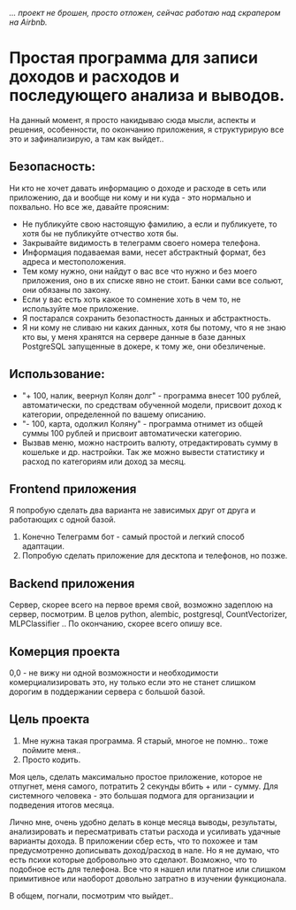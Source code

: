 _... проект не брошен, просто отложен, сейчас работаю над скрапером на Airbnb._

# Простая программа для записи доходов и расходов и последующего анализа и выводов.


На данный момент, я просто накидываю сюда мысли, аспекты и решения, особенности, по окончанию приложения, я структурирую все это и зафинализирую, а там как выйдет..


## Безопасность:
 Ни кто не хочет давать информацию о доходе и расходе в сеть или приложению, да и вообще ни кому и ни куда - это нормально и похвально. Но все же, давайте проясним:

 - Не публикуйте свою настоящую фамилию, а если и публикуете, то хотя бы не публикуйте отчество хотя бы.
 - Закрывайте видимость в телеграмм своего номера телефона.
 - Информация подаваемая вами, несет абстрактный формат, без адреса и местоположения.
 - Тем кому нужно, они найдут о вас все что нужно и без моего приложения, оно в их списке явно не стоит. Банки сами все сольют, они обязаны по закону.
 - Если у вас есть хоть какое то сомнение хоть в чем то, не используйте мое приложение.
 - Я постарался сохранить безопастность данных и абстрактность.
 - Я ни кому не сливаю ни каких данных, хотя бы потому, что я не знаю кто вы, у меня хранятся на сервере данные в базе данных PostgreSQL запущенные в докере, к тому же, они обезличеные.


 ## Использование: 
 - "+ 100, налик, веернул Колян долг" - программа внесет 100 рублей, автоматически, по средствам обученной модели, присвоит доход к категории, определенной по вашему описанию.
 - "- 100, карта, одолжил Коляну"  - программа отнимет из общей суммы 100 рублей и присвоит автоматически категорию.
 - Вызвав меню, можно настроить валюту, отредактировать сумму в кошельке и др. настройки. Так же можно вывести статистику и расход по категориям или доход за месяц.


## Frontend приложения
Я попробую сделать два варианта не зависимых друг от друга и работающих с одной базой. 

1. Конечно Телеграмм бот - самый простой и легкий способ адаптации.
2. Попробую сделать приложение для десктопа и телефонов, но позже.


## Backend приложения
Сервер, скорее всего на первое время свой, возможно задеплою на сервер, посмотрим. В целов python, alembic, postgresql, CountVectorizer, MLPClassifier .. По окончанию, скорее всего опишу все.


## Комерция проекта
0,0 - не вижу ни одной возможности и необходимости комерциализировать это, ну только если это не станет слишком дорогим в поддержании сервера с большой базой.


## Цель проекта
1. Мне нужна такая программа. Я старый, многое не помню.. тоже поймите меня..
2. Просто кодить.

Моя цель, сделать максимально простое приложение, которое не отпугнет, меня самого, потратить 2 секунды вбить + или - сумму. Для системного человека - это большая подмога для организации и подведения итогов месяца.

Лично мне, очень удобно делать в конце месяца выводы, результаты, анализировать и пересматривать статьи расхода и усиливать удачные варианты дохода. В приложении cбeр есть, что то похожее и там предусмотренно дописывать доход/расход в нале. Но я не думаю, что есть психи которые добровольно это сделают. Возможно, что то подобное есть для телефона. Все что я нашел или платное или слишком примитивное или наоборот довольно затратно в изучении функционала.

В общем, погнали, посмотрим что выйдет..